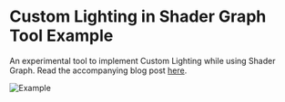 # Custom Lighting in Shader Graph Tool Example
An experimental tool to implement Custom Lighting while using Shader Graph. Read the accompanying blog post [here]().

![Example]()
